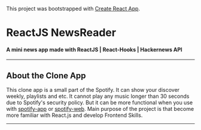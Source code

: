 This project was bootstrapped with [Create React App](https://github.com/facebook/create-react-app).


# ReactJS NewsReader

#### A mini news app made with ReactJS | React-Hooks | Hackernews API #####

--- 

## About the Clone App

This clone app is a small part of the Spotify. It can show your discover weekly, playlists and etc. It cannot play any music longer than 30 seconds due to Spotify's security policy. But it can be more functional when you use with [spotify-app](https://www.spotify.com/tr/download/other/) or [spotify-web](https://www.spotify.com/). Main purpose of the project is that become more familiar with React.js and develop Frontend Skills. 

---
